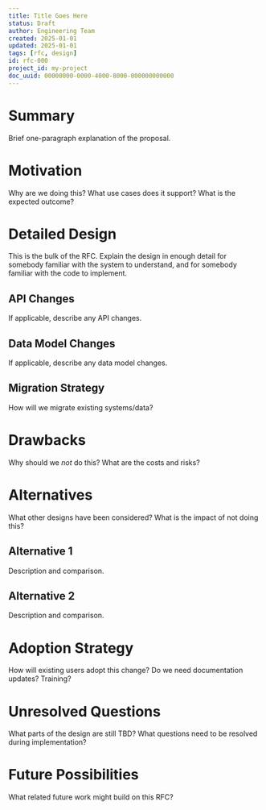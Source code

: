 ```yaml
---
title: Title Goes Here
status: Draft
author: Engineering Team
created: 2025-01-01
updated: 2025-01-01
tags: [rfc, design]
id: rfc-000
project_id: my-project
doc_uuid: 00000000-0000-4000-8000-000000000000
---
```


# Summary

Brief one-paragraph explanation of the proposal.

# Motivation

Why are we doing this? What use cases does it support? What is the expected outcome?

# Detailed Design

This is the bulk of the RFC. Explain the design in enough detail for somebody familiar with the system to understand, and for somebody familiar with the code to implement.

## API Changes

If applicable, describe any API changes.

## Data Model Changes

If applicable, describe any data model changes.

## Migration Strategy

How will we migrate existing systems/data?

# Drawbacks

Why should we *not* do this? What are the costs and risks?

# Alternatives

What other designs have been considered? What is the impact of not doing this?

## Alternative 1

Description and comparison.

## Alternative 2

Description and comparison.

# Adoption Strategy

How will existing users adopt this change? Do we need documentation updates? Training?

# Unresolved Questions

What parts of the design are still TBD? What questions need to be resolved during implementation?

# Future Possibilities

What related future work might build on this RFC?

